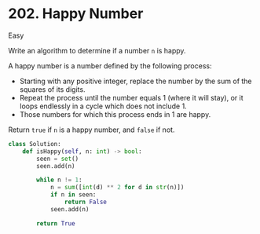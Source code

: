# 202. Happy Number

Easy

Write an algorithm to determine if a number `n` is happy.

A happy number is a number defined by the following process:

- Starting with any positive integer, replace the number by the sum of the squares of its digits.
- Repeat the process until the number equals 1 (where it will stay), or it loops endlessly in a cycle which does not include 1.
- Those numbers for which this process ends in 1 are happy.

Return `true` if `n` is a happy number, and `false` if not.

```python
class Solution:
    def isHappy(self, n: int) -> bool:
        seen = set()
        seen.add(n)

        while n != 1:
            n = sum([int(d) ** 2 for d in str(n)])
            if n in seen:
                return False
            seen.add(n)

        return True
```
